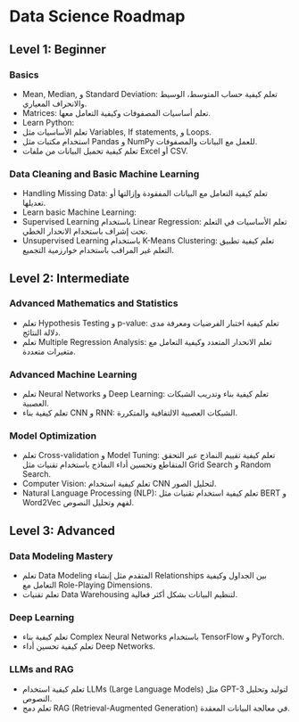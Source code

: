 # Data Science Roadmap

## Level 1: Beginner

### Basics

- Mean, Median, و Standard Deviation: تعلم كيفية حساب المتوسط، الوسيط والانحراف المعياري.
- Matrices: تعلم أساسيات المصفوفات وكيفية التعامل معها.
- Learn Python:
- تعلم الأساسيات مثل Variables, If statements, و Loops.
- استخدام مكتبات مثل Pandas و NumPy للعمل مع البيانات والمصفوفات.
- تعلم كيفية تحميل البيانات من ملفات Excel أو CSV.

### Data Cleaning and Basic Machine Learning

- Handling Missing Data: تعلم كيفية التعامل مع البيانات المفقودة وإزالتها أو تعديلها.
- Learn basic Machine Learning:
- Supervised Learning باستخدام Linear Regression: تعلم الأساسيات في التعلم تحت إشراف باستخدام الانحدار الخطي.
- Unsupervised Learning باستخدام K-Means Clustering: تعلم كيفية تطبيق التعلم غير المراقب باستخدام خوارزمية التجميع.

## Level 2: Intermediate

### Advanced Mathematics and Statistics

- تعلم Hypothesis Testing و p-value: تعلم كيفية اختبار الفرضيات ومعرفة مدى دلالة النتائج.
- تعلم Multiple Regression Analysis: تعلم الانحدار المتعدد وكيفية التعامل مع متغيرات متعددة.

### Advanced Machine Learning

- تعلم Neural Networks و Deep Learning: تعلم كيفية بناء وتدريب الشبكات العصبية.
- تعلم كيفية بناء CNN و RNN: الشبكات العصبية الالتفافية والمتكررة.

### Model Optimization

- تعلم Cross-validation و Model Tuning: تعلم كيفية تقييم النماذج عبر التحقق المتقاطع وتحسين أداء النماذج باستخدام تقنيات مثل Grid Search و Random Search.
- Computer Vision: تعلم كيفية استخدام CNN لتحليل الصور.
- Natural Language Processing (NLP): تعلم كيفية استخدام تقنيات مثل BERT و Word2Vec لفهم وتحليل النصوص.

## Level 3: Advanced

### Data Modeling Mastery

- تعلم Data Modeling المتقدم مثل إنشاء Relationships بين الجداول وكيفية التعامل مع Role-Playing Dimensions.
- تعلم تقنيات Data Warehousing لتنظيم البيانات بشكل أكثر فعالية.

### Deep Learning

- تعلم كيفية بناء Complex Neural Networks باستخدام TensorFlow و PyTorch.
- تعلم كيفية تحسين أداء Deep Networks.

### LLMs and RAG

- تعلم كيفية استخدام LLMs (Large Language Models) مثل GPT-3 لتوليد وتحليل النصوص.
- تعلم دمج RAG (Retrieval-Augmented Generation) في معالجة البيانات المعقدة.
